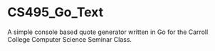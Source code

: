 # CS495_Go_Text
A simple console based quote generator written in Go for the Carroll College Computer Science Seminar Class.
